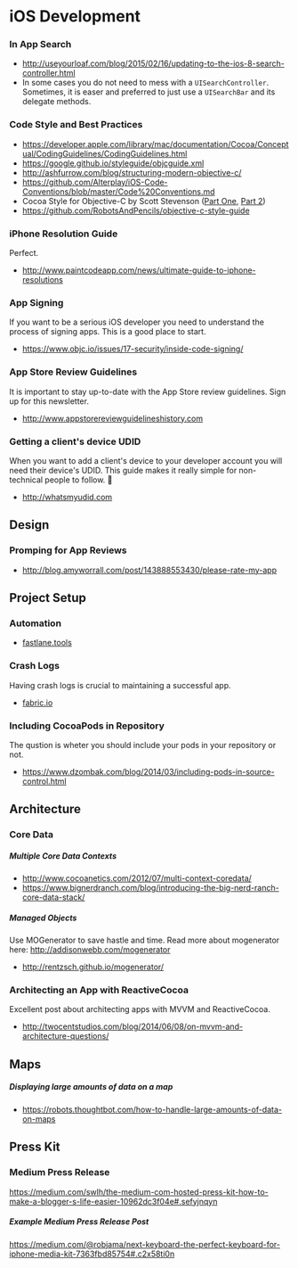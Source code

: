 # iOS Development

### In App Search
- http://useyourloaf.com/blog/2015/02/16/updating-to-the-ios-8-search-controller.html
- In some cases you do not need to mess with a `UISearchController`. Sometimes, it is easer and preferred to just use a `UISearchBar` and its delegate methods.

### Code Style and Best Practices
- https://developer.apple.com/library/mac/documentation/Cocoa/Conceptual/CodingGuidelines/CodingGuidelines.html
- https://google.github.io/styleguide/objcguide.xml
- http://ashfurrow.com/blog/structuring-modern-objective-c/
- https://github.com/Alterplay/iOS-Code-Conventions/blob/master/Code%20Conventions.md
- Cocoa Style for Objective-C by Scott Stevenson ([Part One](http://cocoadevcentral.com/articles/000082.php), [Part 2](http://cocoadevcentral.com/articles/000083.php))
- https://github.com/RobotsAndPencils/objective-c-style-guide

### iPhone Resolution Guide
Perfect.
- http://www.paintcodeapp.com/news/ultimate-guide-to-iphone-resolutions

### App Signing
If you want to be a serious iOS developer you need to understand the process of signing apps. This is a good place to start.
- https://www.objc.io/issues/17-security/inside-code-signing/

### App Store Review Guidelines
It is important to stay up-to-date with the App Store review guidelines. Sign up for this newsletter.
- http://www.appstorereviewguidelineshistory.com

### Getting a client's device UDID
When you want to add a client's device to your developer account you will need their device's UDID. This guide makes it really simple for non-technical people to follow. 🙂
- http://whatsmyudid.com

## Design
### Promping for App Reviews
- http://blog.amyworrall.com/post/143888553430/please-rate-my-app

## Project Setup
### Automation
- [fastlane.tools](fastlane.tools)

### Crash Logs
Having crash logs is crucial to maintaining a successful app.
- [fabric.io](fabric.io)

### Including CocoaPods in Repository
The qustion is wheter you should include your pods in your repository or not.
- https://www.dzombak.com/blog/2014/03/including-pods-in-source-control.html

## Architecture
### Core Data
##### Multiple Core Data Contexts
- http://www.cocoanetics.com/2012/07/multi-context-coredata/
- https://www.bignerdranch.com/blog/introducing-the-big-nerd-ranch-core-data-stack/

##### Managed Objects
Use MOGenerator to save hastle and time. Read more about mogenerator here: http://addisonwebb.com/mogenerator
- http://rentzsch.github.io/mogenerator/

### Architecting an App with ReactiveCocoa
Excellent post about architecting apps with MVVM and ReactiveCocoa.
- http://twocentstudios.com/blog/2014/06/08/on-mvvm-and-architecture-questions/

## Maps
##### Displaying large amounts of data on a map
- https://robots.thoughtbot.com/how-to-handle-large-amounts-of-data-on-maps

## Press Kit

### Medium Press Release
https://medium.com/swlh/the-medium-com-hosted-press-kit-how-to-make-a-blogger-s-life-easier-10962dc3f04e#.sefyjnqyn

##### Example Medium Press Release Post
https://medium.com/@robjama/next-keyboard-the-perfect-keyboard-for-iphone-media-kit-7363fbd85754#.c2x58ti0n